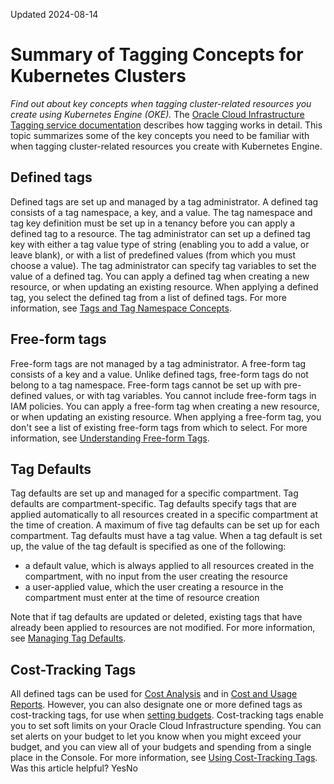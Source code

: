 Updated 2024-08-14
# Summary of Tagging Concepts for Kubernetes Clusters
_Find out about key concepts when tagging cluster-related resources you create using Kubernetes Engine (OKE)._
The [Oracle Cloud Infrastructure Tagging service documentation](https://docs.oracle.com/iaas/Content/Tagging/home.htm) describes how tagging works in detail. This topic summarizes some of the key concepts you need to be familiar with when tagging cluster-related resources you create with Kubernetes Engine.
## Defined tags
Defined tags are set up and managed by a tag administrator. A defined tag consists of a tag namespace, a key, and a value. The tag namespace and tag key definition must be set up in a tenancy before you can apply a defined tag to a resource. 
The tag administrator can set up a defined tag key with either a tag value type of string (enabling you to add a value, or leave blank), or with a list of predefined values (from which you must choose a value). The tag administrator can specify tag variables to set the value of a defined tag.
You can apply a defined tag when creating a new resource, or when updating an existing resource. When applying a defined tag, you select the defined tag from a list of defined tags.
For more information, see [Tags and Tag Namespace Concepts](https://docs.oracle.com/iaas/Content/Tagging/Tasks/managingtagsandtagnamespaces.htm).
## Free-form tags
Free-form tags are not managed by a tag administrator. A free-form tag consists of a key and a value. Unlike defined tags, free-form tags do not belong to a tag namespace. 
Free-form tags cannot be set up with pre-defined values, or with tag variables. You cannot include free-form tags in IAM policies.
You can apply a free-form tag when creating a new resource, or when updating an existing resource. When applying a free-form tag, you don't see a list of existing free-form tags from which to select.
For more information, see [Understanding Free-form Tags](https://docs.oracle.com/iaas/Content/Tagging/Concepts/understandingfreeformtags.htm).
## Tag Defaults
Tag defaults are set up and managed for a specific compartment. Tag defaults are compartment-specific. Tag defaults specify tags that are applied automatically to all resources created in a specific compartment at the time of creation. A maximum of five tag defaults can be set up for each compartment.
Tag defaults must have a tag value. When a tag default is set up, the value of the tag default is specified as one of the following:
  * a default value, which is always applied to all resources created in the compartment, with no input from the user creating the resource
  * a user-applied value, which the user creating a resource in the compartment must enter at the time of resource creation


Note that if tag defaults are updated or deleted, existing tags that have already been applied to resources are not modified.
For more information, see [Managing Tag Defaults](https://docs.oracle.com/iaas/Content/Tagging/Tasks/managingtagdefaults.htm).
## Cost-Tracking Tags
All defined tags can be used for [Cost Analysis](https://docs.oracle.com/iaas/Content/Billing/Concepts/costanalysisoverview.htm) and in [Cost and Usage Reports](https://docs.oracle.com/iaas/Content/Billing/Concepts/costusagereportsoverview.htm). However, you can also designate one or more defined tags as cost-tracking tags, for use when [setting budgets](https://docs.oracle.com/iaas/Content/Billing/Concepts/budgetsoverview.htm). Cost-tracking tags enable you to set soft limits on your Oracle Cloud Infrastructure spending. You can set alerts on your budget to let you know when you might exceed your budget, and you can view all of your budgets and spending from a single place in the Console. 
For more information, see [Using Cost-Tracking Tags](https://docs.oracle.com/iaas/Content/Tagging/Tasks/usingcosttrackingtags.htm).
Was this article helpful?
YesNo


